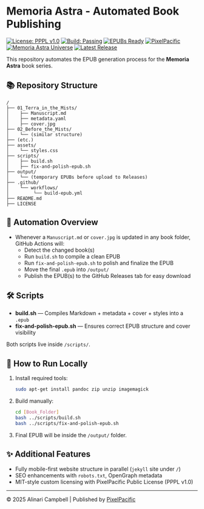 # Memoria Astra - Automated Book Publishing

[![License: PPPL v1.0](https://img.shields.io/badge/license-PPPL%20v1.0-purple.svg?style=for-the-badge)](/LICENSE)
[![Build: Passing](https://img.shields.io/badge/build-passing-brightgreen.svg?style=for-the-badge)]()
[![EPUBs Ready](https://img.shields.io/badge/epubs-ready-blue.svg?style=for-the-badge)]()
[![PixelPacific](https://img.shields.io/badge/publisher-PixelPacific-8a2be2.svg?style=for-the-badge)](https://pixelpacific.com)
[![Memoria Astra Universe](https://img.shields.io/badge/universe-Memoria%20Astra-8a2be2.svg?style=for-the-badge)](/)
[![Latest Release](https://img.shields.io/github/v/release/alinaricampbell/memoria-astra-site?style=for-the-badge)](https://github.com/alinaricampbell/memoria-astra-site/releases)

This repository automates the EPUB generation process for the **Memoria Astra** book series.

## 📚 Repository Structure

```
/
├── 01_Terra_in_the_Mists/
│    ├── Manuscript.md
│    ├── metadata.yaml
│    ├── cover.jpg
├── 02_Before_the_Mists/
│    └── (similar structure)
├── (etc.)
├── assets/
│    └── styles.css
├── scripts/
│    ├── build.sh
│    ├── fix-and-polish-epub.sh
├── output/
│    └── (temporary EPUBs before upload to Releases)
├── .github/
│    └── workflows/
│         └── build-epub.yml
├── README.md
├── LICENSE
```

## 🚀 Automation Overview

- Whenever a `Manuscript.md` or `cover.jpg` is updated in any book folder, GitHub Actions will:
  - Detect the changed book(s)
  - Run `build.sh` to compile a clean EPUB
  - Run `fix-and-polish-epub.sh` to polish and finalize the EPUB
  - Move the final `.epub` into `/output/`
  - Publish the EPUB(s) to the GitHub Releases tab for easy download

## 🛠 Scripts

- **build.sh** — Compiles Markdown + metadata + cover + styles into a `.epub`
- **fix-and-polish-epub.sh** — Ensures correct EPUB structure and cover visibility

Both scripts live inside `/scripts/`.

## 🧰 How to Run Locally

1. Install required tools:
   ```bash
   sudo apt-get install pandoc zip unzip imagemagick
   ```

2. Build manually:
   ```bash
   cd [Book_Folder]
   bash ../scripts/build.sh
   bash ../scripts/fix-and-polish-epub.sh
   ```

3. Final EPUB will be inside the `/output/` folder.

## ✨ Additional Features

- Fully mobile-first website structure in parallel (`jekyll` site under `/`)
- SEO enhancements with `robots.txt`, OpenGraph metadata
- MIT-style custom licensing with PixelPacific Public License (PPPL v1.0)

---

© 2025 Alinari Campbell | Published by [PixelPacific](https://pixelpacific.com)
